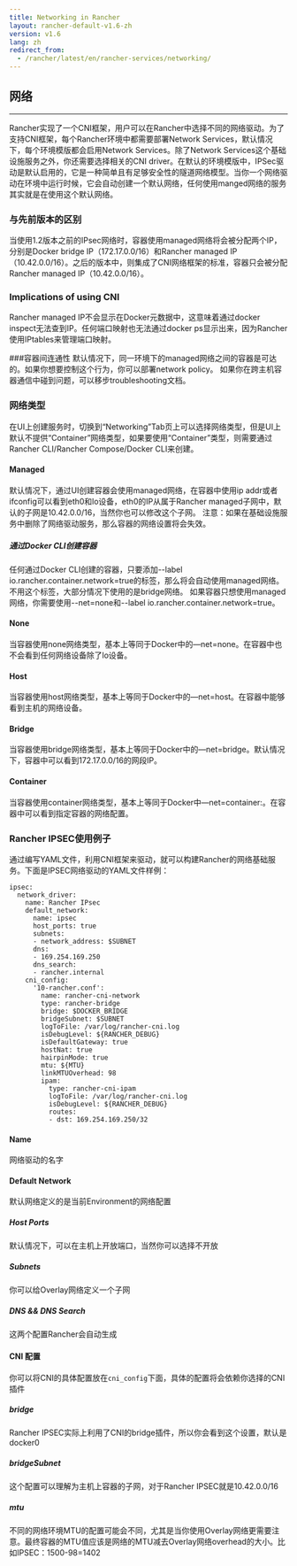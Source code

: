 ```yaml
---
title: Networking in Rancher
layout: rancher-default-v1.6-zh
version: v1.6
lang: zh
redirect_from:
  - /rancher/latest/en/rancher-services/networking/
---
```


## 网络
---
Rancher实现了一个CNI框架，用户可以在Rancher中选择不同的网络驱动。为了支持CNI框架，每个Rancher环境中都需要部署Network Services，默认情况下，每个环境模版都会启用Network Services。除了Network Services这个基础设施服务之外，你还需要选择相关的CNI driver。在默认的环境模版中，IPSec驱动是默认启用的，它是一种简单且有足够安全性的隧道网络模型。当你一个网络驱动在环境中运行时候，它会自动创建一个默认网络，任何使用manged网络的服务其实就是在使用这个默认网络。

### 与先前版本的区别
当使用1.2版本之前的IPsec网络时，容器使用managed网络将会被分配两个IP，分别是Docker bridge IP（172.17.0.0/16）和Rancher managed IP（10.42.0.0/16）。之后的版本中，则集成了CNI网络框架的标准，容器只会被分配Rancher managed IP（10.42.0.0/16）。

### Implications of using CNI
Rancher managed IP不会显示在Docker元数据中，这意味着通过docker inspect无法查到IP。任何端口映射也无法通过docker ps显示出来，因为Rancher使用IPtables来管理端口映射。

###容器间连通性
默认情况下，同一环境下的managed网络之间的容器是可达的。如果你想要控制这个行为，你可以部署network policy。
如果你在跨主机容器通信中碰到问题，可以移步troubleshooting文档。

### 网络类型
在UI上创建服务时，切换到“Networking”Tab页上可以选择网络类型，但是UI上默认不提供“Container”网络类型，如果要使用“Container”类型，则需要通过Rancher CLI/Rancher Compose/Docker CLI来创建。

#### Managed
默认情况下，通过UI创建容器会使用managed网络，在容器中使用ip addr或者ifconfig可以看到eth0和lo设备，eth0的IP从属于Rancher managed子网中，默认的子网是10.42.0.0/16，当然你也可以修改这个子网。
注意：如果在基础设施服务中删除了网络驱动服务，那么容器的网络设置将会失效。

##### 通过Docker CLI创建容器
任何通过Docker CLI创建的容器，只要添加--label io.rancher.container.network=true的标签，那么将会自动使用managed网络。不用这个标签，大部分情况下使用的是bridge网络。
如果容器只想使用managed网络，你需要使用--net=none和--label io.rancher.container.network=true。

#### None
当容器使用none网络类型，基本上等同于Docker中的—net=none。在容器中也不会看到任何网络设备除了lo设备。

#### Host
当容器使用host网络类型，基本上等同于Docker中的—net=host。在容器中能够看到主机的网络设备。

#### Bridge
当容器使用bridge网络类型，基本上等同于Docker中的—net=bridge。默认情况下，容器中可以看到172.17.0.0/16的网段IP。

#### Container
当容器使用container网络类型，基本上等同于Docker中—net=container:<CONTAINER>。在容器中可以看到指定容器的网络配置。

### Rancher IPSEC使用例子
通过编写YAML文件，利用CNI框架来驱动，就可以构建Rancher的网络基础服务。下面是IPSEC网络驱动的YAML文件样例：
```
ipsec:
  network_driver:
    name: Rancher IPsec
    default_network:
      name: ipsec
      host_ports: true
      subnets:
      - network_address: $SUBNET
      dns:
      - 169.254.169.250
      dns_search:
      - rancher.internal
    cni_config:
      '10-rancher.conf':
        name: rancher-cni-network
        type: rancher-bridge
        bridge: $DOCKER_BRIDGE
        bridgeSubnet: $SUBNET
        logToFile: /var/log/rancher-cni.log
        isDebugLevel: ${RANCHER_DEBUG}
        isDefaultGateway: true
        hostNat: true
        hairpinMode: true
        mtu: ${MTU}
        linkMTUOverhead: 98
        ipam:
          type: rancher-cni-ipam
          logToFile: /var/log/rancher-cni.log
          isDebugLevel: ${RANCHER_DEBUG}
          routes:
          - dst: 169.254.169.250/32
```

#### Name
网络驱动的名字

#### Default Network
默认网络定义的是当前Environment的网络配置

##### Host Ports
默认情况下，可以在主机上开放端口，当然你可以选择不开放

##### Subnets
你可以给Overlay网络定义一个子网

##### DNS && DNS Search
这两个配置Rancher会自动生成

#### CNI 配置
你可以将CNI的具体配置放在`cni_config`下面，具体的配置将会依赖你选择的CNI插件

##### bridge
Rancher IPSEC实际上利用了CNI的bridge插件，所以你会看到这个设置，默认是docker0

##### bridgeSubnet
这个配置可以理解为主机上容器的子网，对于Rancher IPSEC就是10.42.0.0/16

##### mtu
不同的网络环境MTU的配置可能会不同，尤其是当你使用Overlay网络更需要注意。最终容器的MTU值应该是网络的MTU减去Overlay网络overhead的大小。比如IPSEC：1500-98=1402
